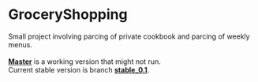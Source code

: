 # GroceryShopping
Small project involving parcing of private cookbook and parcing of weekly menus.
<br/>
<br/>
<a href="https://github.com/tobiasli/GroceryShopping/tree/master"><b>Master</b></a> is a working version that might not run.
<br/>
Current stable version is branch <a href="https://github.com/tobiasli/GroceryShopping/tree/english"><b>stable_0.1</b></a>.
